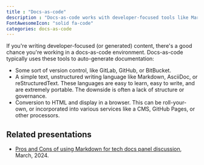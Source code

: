 ```yaml
---
title : "Docs-as-code"
description : "Docs-as-code works with developer-focused tools like Markdown, Git, and VS Code."
FontAwesomeIcon: "solid fa-code"
categories: docs-as-code
---
```


If you're writing developer-focused (or generated) content, there's a good chance you're working in a docs-as-code environment. Docs-as-code typically uses these tools to auto-generate documentation:

- Some sort of version control, like GitLab, GitHub, or BitBucket.
- A simple text, unstructured writing language like Markdown, AsciiDoc, or reStructuredText. These languages are easy to learn, easy to write, and are extremely portable. The downside is often a lack of structure or governance.
- Conversion to HTML and display in a browser. This can be roll-your-own, or incorporated into various services like a CMS, GitHub Pages, or other processors.

## Related presentations

- [Pros and Cons of using Markdown for tech docs panel discussion](https://www.brighttalk.com/webcast/9273/608016), March, 2024.
